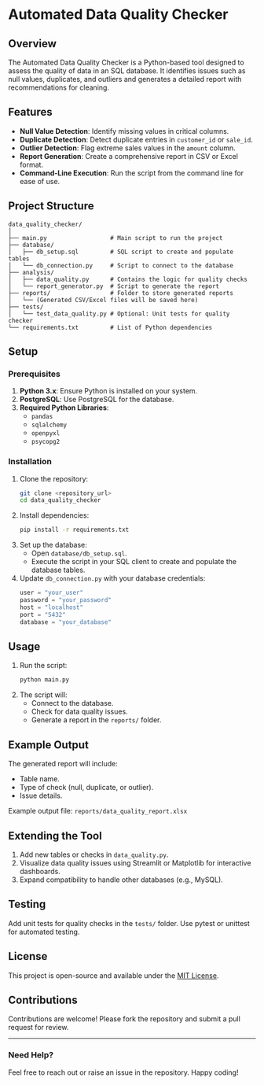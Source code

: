 # Automated Data Quality Checker

## Overview
The Automated Data Quality Checker is a Python-based tool designed to assess the quality of data in an SQL database. It identifies issues such as null values, duplicates, and outliers and generates a detailed report with recommendations for cleaning.

## Features
- **Null Value Detection**: Identify missing values in critical columns.
- **Duplicate Detection**: Detect duplicate entries in `customer_id` or `sale_id`.
- **Outlier Detection**: Flag extreme sales values in the `amount` column.
- **Report Generation**: Create a comprehensive report in CSV or Excel format.
- **Command-Line Execution**: Run the script from the command line for ease of use.

## Project Structure
```
data_quality_checker/
│
├── main.py                  # Main script to run the project
├── database/
│   ├── db_setup.sql         # SQL script to create and populate tables
│   └── db_connection.py     # Script to connect to the database
├── analysis/
│   ├── data_quality.py      # Contains the logic for quality checks
│   └── report_generator.py  # Script to generate the report
├── reports/                 # Folder to store generated reports
│   └── (Generated CSV/Excel files will be saved here)
├── tests/
│   └── test_data_quality.py # Optional: Unit tests for quality checker
└── requirements.txt         # List of Python dependencies
```

## Setup

### Prerequisites
1. **Python 3.x**: Ensure Python is installed on your system.
2. **PostgreSQL**: Use PostgreSQL for the database.
3. **Required Python Libraries**:
    - `pandas`
    - `sqlalchemy`
    - `openpyxl`
    - `psycopg2`

### Installation
1. Clone the repository:
   ```bash
   git clone <repository_url>
   cd data_quality_checker
   ```
2. Install dependencies:
   ```bash
   pip install -r requirements.txt
   ```
3. Set up the database:
   - Open `database/db_setup.sql`.
   - Execute the script in your SQL client to create and populate the database tables.
4. Update `db_connection.py` with your database credentials:
   ```python
   user = "your_user"
   password = "your_password"
   host = "localhost"
   port = "5432"
   database = "your_database"
   ```

## Usage
1. Run the script:
   ```bash
   python main.py
   ```
2. The script will:
   - Connect to the database.
   - Check for data quality issues.
   - Generate a report in the `reports/` folder.

## Example Output
The generated report will include:
- Table name.
- Type of check (null, duplicate, or outlier).
- Issue details.

Example output file: `reports/data_quality_report.xlsx`

## Extending the Tool
1. Add new tables or checks in `data_quality.py`.
2. Visualize data quality issues using Streamlit or Matplotlib for interactive dashboards.
3. Expand compatibility to handle other databases (e.g., MySQL).

## Testing
Add unit tests for quality checks in the `tests/` folder. Use pytest or unittest for automated testing.

## License
This project is open-source and available under the [MIT License](LICENSE).

## Contributions
Contributions are welcome! Please fork the repository and submit a pull request for review.

---

### Need Help?
Feel free to reach out or raise an issue in the repository. Happy coding!

